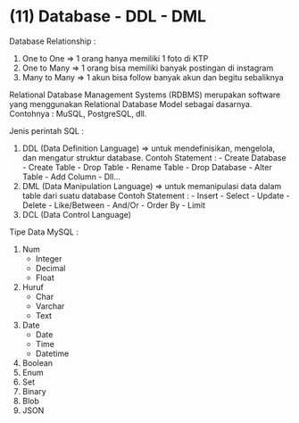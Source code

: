 # (11) Database - DDL - DML

Database Relationship :
1. One to One => 1 orang hanya memiliki 1 foto di KTP
2. One to Many => 1 orang bisa memiliki banyak postingan di instagram
3. Many to Many => 1 akun bisa follow banyak akun dan begitu sebaliknya

Relational Database Management Systems (RDBMS) merupakan software yang menggunakan Relational Database Model sebagai dasarnya. Contohnya : MuSQL, PostgreSQL, dll.

Jenis perintah SQL :
1. DDL (Data Definition Language) => untuk mendefinisikan, mengelola, dan mengatur struktur database.
    Contoh Statement :
        - Create Database
        - Create Table
        - Drop Table
        - Rename Table
        - Drop Database
        - Alter Table
        - Add Column
        - Dll...
2. DML (Data Manipulation Language) => untuk memanipulasi data dalam table dari suatu database
    Contoh Statement :
        - Insert
        - Select
        - Update
        - Delete
        - Like/Between
        - And/Or
        - Order By 
        - Limit
3. DCL (Data Control Language)

Tipe Data MySQL :
1. Num
    - Integer
    - Decimal
    - Float
2. Huruf
    - Char
    - Varchar
    - Text
3. Date
    - Date
    - Time
    - Datetime
4. Boolean
5. Enum
6. Set 
7. Binary
8. Blob
9. JSON